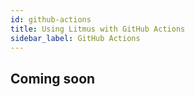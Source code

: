 ```yaml
---
id: github-actions
title: Using Litmus with GitHub Actions
sidebar_label: GitHub Actions
---
```


## Coming soon
